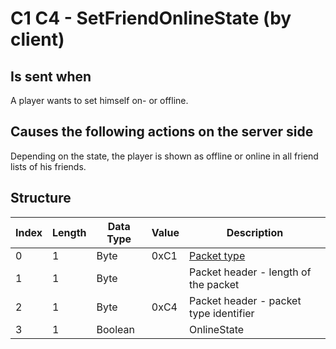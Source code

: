 # C1 C4 - SetFriendOnlineState (by client)

## Is sent when

A player wants to set himself on- or offline.

## Causes the following actions on the server side

Depending on the state, the player is shown as offline or online in all friend lists of his friends.

## Structure

| Index | Length | Data Type | Value | Description |
|-------|--------|-----------|-------|-------------|
| 0 | 1 |   Byte   | 0xC1  | [Packet type](PacketTypes.md) |
| 1 | 1 |    Byte   |      | Packet header - length of the packet |
| 2 | 1 |    Byte   | 0xC4  | Packet header - packet type identifier |
| 3 | 1 | Boolean |  | OnlineState |